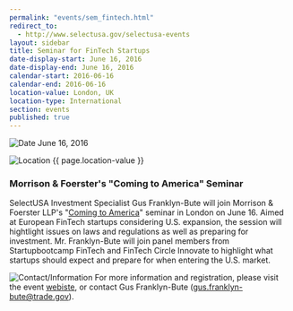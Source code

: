 ```yaml
---
permalink: "events/sem_fintech.html"
redirect_to:
  - http://www.selectusa.gov/selectusa-events
layout: sidebar
title: Seminar for FinTech Startups
date-display-start: June 16, 2016
date-display-end: June 16, 2016
calendar-start: 2016-06-16
calendar-end: 2016-06-16
location-value: London, UK
location-type: International
section: events
published: true
---
```



![Date](https://google.github.io/material-design-icons/action/svg/design/ic_event_24px.svg "Date") June 16, 2016

![Location](http://google.github.io/material-design-icons/social/svg/design/ic_location_city_24px.svg "Location") {{ page.location-value }}

### Morrison & Foerster's "Coming to America" Seminar

SelectUSA Investment Specialist Gus Franklyn-Bute will join Morrison & Foerster LLP's "[Coming to America](http://reactionserver.mofo.com/rs/vm.ashx?ct=24F76F1DD1E040A9CCDD89AED22C981AD9F555B2DF8E0BD15EE5636069FFCB1CDB7A3A9C2)" seminar in London on June 16. Aimed at European FinTech startups considering U.S. expansion, the session will hightlight issues on laws and regulations as well as preparing for investment. Mr. Franklyn-Bute will join panel members from Startupbootcamp FinTech and FinTech Circle Innovate to highlight what startups should expect and prepare for when entering the U.S. market.

![Contact/Information](http://google.github.io/material-design-icons/action/svg/design/ic_speaker_notes_24px.svg "Contact/Information") For more information and registration, please visit the event [webiste](http://reactionserver.mofo.com/rs/vm.ashx?ct=24F76F1DD1E040A9CCDD89AED22C981AD9F555B2DF8E0BD15EE5636069FFCB1CDB7A3A9C2), or contact Gus Franklyn-Bute ([gus.franklyn-bute@trade.gov](mailto:gus.franklyn-bute@trade.gov)).
